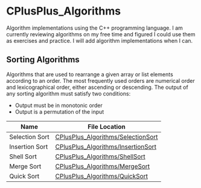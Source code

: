 # CPlusPlus_Algorithms

Algorithm implementations using the C++ programming language. I am currently reviewing algorithms on my free time and figured I could
use them as exercises and practice. I will add algorithm implementations when I can. 


## Sorting Algorithms
Algorithms that are used to rearrange a given array or list elements according to an order. The most frequently used orders are numerical order and lexicographical order, either ascending or descending. The output of any sorting algorithm must satisfy two conditions:
- Output must be in monotonic order
- Output is a permutation of the input


| Name | File Location |
| ---- | ------------- |
| Selection Sort | [CPlusPlus_Algorithms/SelectionSort](https://github.com/AbstractAvival/CPlusPlus_Algorithms/blob/master/CPlusPlus_Algorithms/SelectionSort.h) |
| Insertion Sort | [CPlusPlus_Algorithms/InsertionSort](https://github.com/AbstractAvival/CPlusPlus_Algorithms/blob/master/CPlusPlus_Algorithms/InsertionSort.h) |
| Shell Sort | [CPlusPlus_Algorithms/ShellSort](https://github.com/AbstractAvival/CPlusPlus_Algorithms/blob/master/CPlusPlus_Algorithms/ShellSort.h) |
| Merge Sort | [CPlusPlus_Algorithms/MergeSort](https://github.com/AbstractAvival/CPlusPlus_Algorithms/blob/master/CPlusPlus_Algorithms/MergeSort.h) |
| Quick Sort | [CPlusPlus_Algorithms/QuickSort](https://github.com/AbstractAvival/CPlusPlus_Algorithms/blob/master/CPlusPlus_Algorithms/QuickSort.h) |
